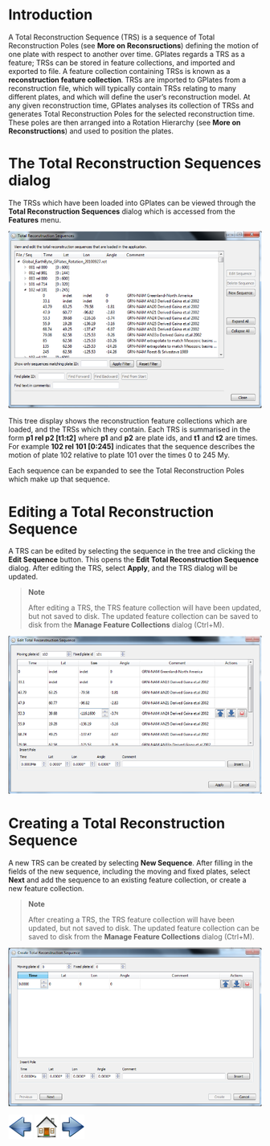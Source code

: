 Introduction
============

A Total Reconstruction Sequence (TRS) is a sequence of Total Reconstruction Poles (see **More on Reconsructions**) defining the motion of one plate with respect to another over time. GPlates regards a TRS as a feature; TRSs can be stored in feature collections, and imported and exported to file. A feature collection containing TRSs is known as a **reconstruction feature collection**. TRSs are imported to GPlates from a reconstruction file, which will typically contain TRSs relating to many different plates, and which will define the user’s reconstruction model. At any given reconstruction time, GPlates analyses its collection of TRSs and generates Total Reconstruction Poles for the selected reconstruction time. These poles are then arranged into a Rotation Hierarchy (see **More on Reconstructions**) and used to position the plates.

The Total Reconstruction Sequences dialog
=========================================

The TRSs which have been loaded into GPlates can be viewed through the **Total Reconstruction Sequences** dialog which is accessed from the **Features** menu.

![](screenshots/TotalReconstructionSequences1.win32.png)

This tree display shows the reconstruction feature collections which are loaded, and the TRSs which they contain. Each TRS is summarised in the form **p1 rel p2 \[t1:t2\]** where **p1** and **p2** are plate ids, and **t1** and **t2** are times. For example **102 rel 101 \[0:245\]** indicates that the sequence describes the motion of plate 102 relative to plate 101 over the times 0 to 245 My.

Each sequence can be expanded to see the Total Reconstruction Poles which make up that sequence.

Editing a Total Reconstruction Sequence
=======================================

A TRS can be edited by selecting the sequence in the tree and clicking the **Edit Sequence** button. This opens the **Edit Total Reconstruction Sequence** dialog. After editing the TRS, select **Apply**, and the TRS dialog will be updated.

> **Note**
>
> After editing a TRS, the TRS feature collection will have been updated, but not saved to disk. The updated feature collection can be saved to disk from the **Manage Feature Collections** dialog (Ctrl+M).

![](screenshots/EditTRS1.win32.png)

Creating a Total Reconstruction Sequence
========================================

A new TRS can be created by selecting **New Sequence**. After filling in the fields of the new sequence, including the moving and fixed plates, select **Next** and add the sequence to an existing feature collection, or create a new feature collection.

> **Note**
>
> After creating a TRS, the TRS feature collection will have been updated, but not saved to disk. The updated feature collection can be saved to disk from the **Manage Feature Collections** dialog (Ctrl+M).

![](screenshots/CreateTRS1.win32.png)

![](images/icons/prev.png) ![](images/icons/home.png) ![](images/icons/next.png)
